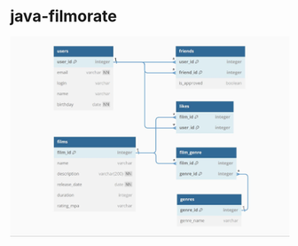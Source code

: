 # java-filmorate
![ER diagram of filmorate project](https://github.com/Stormblessed3D/java-filmorate/blob/add-database/ER_diagram.JPG)
